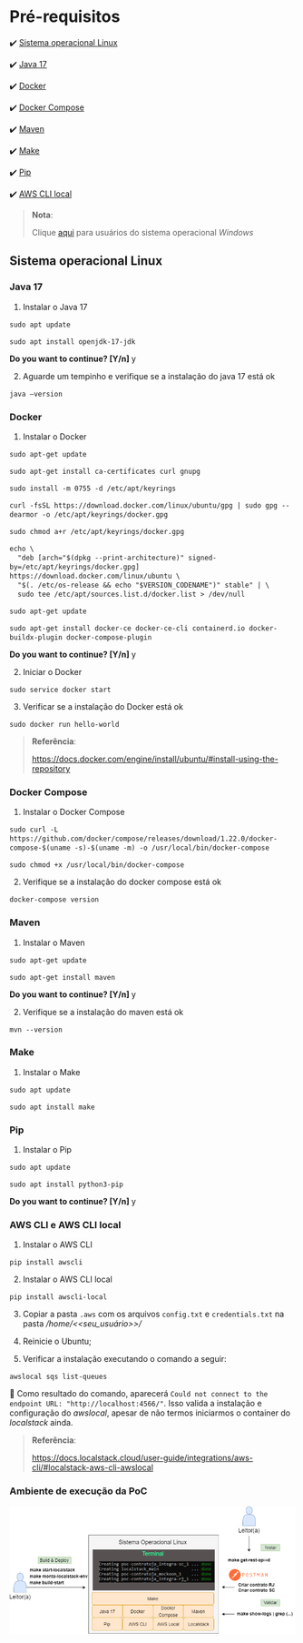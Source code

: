 <h1>Pré-requisitos</h1>

:heavy_check_mark: [Sistema operacional Linux](#sistema-operacional-linux)

:heavy_check_mark: [Java 17](#java)

:heavy_check_mark: [Docker](#docker)

:heavy_check_mark: [Docker Compose](#docker-compose)

:heavy_check_mark: [Maven](#maven)

:heavy_check_mark: [Make](#make)

:heavy_check_mark: [Pip](#pip)

:heavy_check_mark: [AWS CLI local](#awscli-local)

>
> **Nota**:
> 
> Clique <a href="para-usuarios-windows.md">aqui</a> para usuários do sistema operacional _Windows_
> 

## Sistema operacional Linux 

### Java 17

1. Instalar o Java 17

```
sudo apt update
```

```
sudo apt install openjdk-17-jdk
```
**Do you want to continue? [Y/n]** y

2. Aguarde um tempinho e verifique se a instalação do java 17 está ok

```
java –version
```

### Docker

1. Instalar o Docker

```
sudo apt-get update
```

```
sudo apt-get install ca-certificates curl gnupg
```
	
```
sudo install -m 0755 -d /etc/apt/keyrings
```

```
curl -fsSL https://download.docker.com/linux/ubuntu/gpg | sudo gpg --dearmor -o /etc/apt/keyrings/docker.gpg
```

```
sudo chmod a+r /etc/apt/keyrings/docker.gpg
```

```
echo \
  "deb [arch="$(dpkg --print-architecture)" signed-by=/etc/apt/keyrings/docker.gpg] https://download.docker.com/linux/ubuntu \
  "$(. /etc/os-release && echo "$VERSION_CODENAME")" stable" | \
  sudo tee /etc/apt/sources.list.d/docker.list > /dev/null
```

```
sudo apt-get update
```

```
sudo apt-get install docker-ce docker-ce-cli containerd.io docker-buildx-plugin docker-compose-plugin
```
**Do you want to continue? [Y/n]** y

2. Iniciar o Docker

```
sudo service docker start
```

3. Verificar se a instalação do Docker está ok

```
sudo docker run hello-world
```

>
> **Referência**:
> 
> https://docs.docker.com/engine/install/ubuntu/#install-using-the-repository
>

### Docker Compose

1. Instalar o Docker Compose

```
sudo curl -L https://github.com/docker/compose/releases/download/1.22.0/docker-compose-$(uname -s)-$(uname -m) -o /usr/local/bin/docker-compose
```

```
sudo chmod +x /usr/local/bin/docker-compose
```

2. Verifique se a instalação do docker compose está ok

```
docker-compose version
```

### Maven

1. Instalar o Maven

```
sudo apt-get update
```

```
sudo apt-get install maven
```
**Do you want to continue? [Y/n]** y

2. Verifique se a instalação do maven está ok

```
mvn --version
```

### Make

1. Instalar o Make

```
sudo apt update
```

```
sudo apt install make
```

### Pip

1. Instalar o Pip

```
sudo apt update
```

```
sudo apt install python3-pip
```
**Do you want to continue? [Y/n]** y

### AWS CLI e AWS CLI local

1. Instalar o AWS CLI

```
pip install awscli
```

2. Instalar o AWS CLI local

```
pip install awscli-local
```

3. Copiar a pasta `.aws` com os arquivos `config.txt` e `credentials.txt` na pasta _/home/<<seu_usuário>>/_

4. Reinicie o Ubuntu;

5. Verificar a instalação executando o comando a seguir:

```
awslocal sqs list-queues
```

:loudspeaker: Como resultado do comando, aparecerá `Could not connect to the endpoint URL: "http://localhost:4566/"`. Isso valida a instalação e configuração do _awslocal_, apesar de não termos iniciarmos o container do _localstack_ ainda. 

>
> **Referência**:
> 
> https://docs.localstack.cloud/user-guide/integrations/aws-cli/#localstack-aws-cli-awslocal
>
                          
### Ambiente de execução da PoC

<img src="/imagens/ambiente-execucao.png">